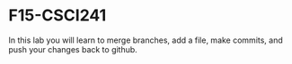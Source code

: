 # F15-CSCI241

In this lab you will learn to merge branches, add a file,  make commits, and push your changes back to github.
